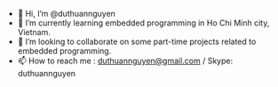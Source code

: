 - 👋 Hi, I’m @duthuannguyen
- 🌱 I’m currently learning embedded programming in Ho Chi Minh city, Vietnam.
- 💞️ I’m looking to collaborate on some part-time projects related to embedded programming.
- 📫 How to reach me : duthuannguyen@gmail.com / Skype: duthuannguyen

<!---
duthuannguyen/duthuannguyen is a ✨ special ✨ repository because its `README.md` (this file) appears on your GitHub profile.
You can click the Preview link to take a look at your changes.
--->
